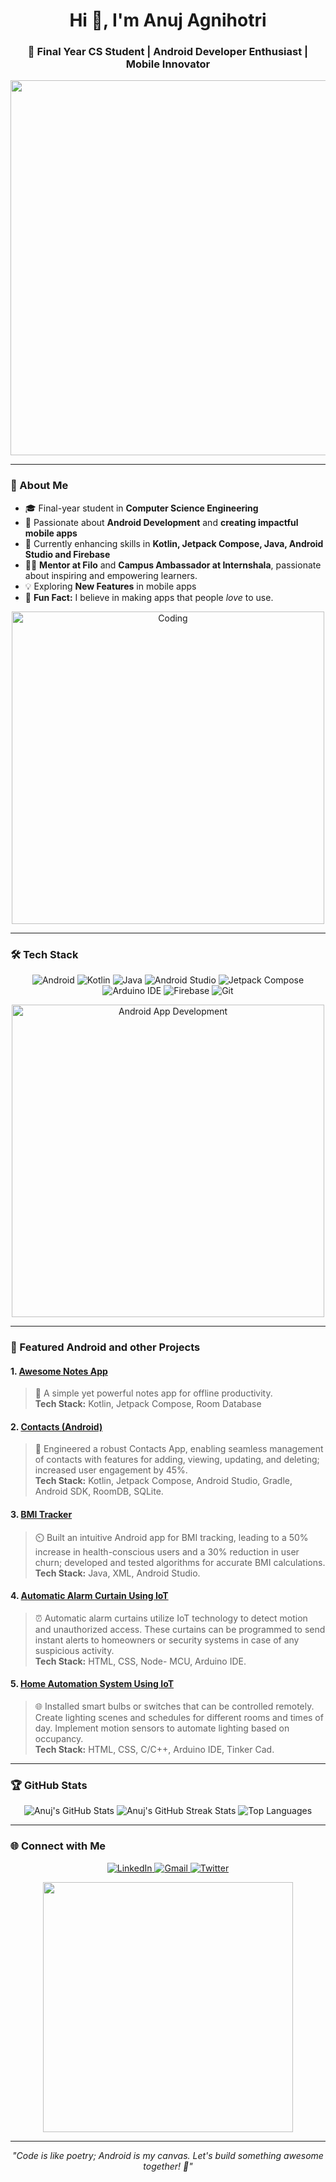 <h1 align="center">Hi 👋, I'm Anuj Agnihotri  </h1>
<h3 align="center">🚀 Final Year CS Student | Android Developer Enthusiast | Mobile Innovator</h3>



<p align="center">
  <img src="https://cdn.dribbble.com/users/3164336/screenshots/10777934/media/a43ba34be991695b2ac0e4475d913d17.gif" width="600" />
</p>

---

### 🌟 About Me

- 🎓 Final-year student in **Computer Science Engineering**  
- 📱 Passionate about **Android Development** and **creating impactful mobile apps** 
- 🌱 Currently enhancing skills in **Kotlin, Jetpack Compose, Java, Android Studio and Firebase**  
- 🧑‍🏫 **Mentor at Filo** and **Campus Ambassador at Internshala**, passionate about inspiring and empowering learners.  
- 💡 Exploring **New Features** in mobile apps  
- 🌟 **Fun Fact:** I believe in making apps that people *love* to use. 

<p align="center">
  <img src="https://media.giphy.com/media/dWesBcTLavkZuG35MI/giphy.gif" alt="Coding" width="500" />
</p>

---

### 🛠️ Tech Stack

<p align="center">
  <img src="https://img.shields.io/badge/Android-3DDC84?style=for-the-badge&logo=android&logoColor=white" alt="Android" />
  <img src="https://img.shields.io/badge/Kotlin-0095D5?style=for-the-badge&logo=kotlin&logoColor=white" alt="Kotlin" />
  <img src="https://img.shields.io/badge/Java-ED8B00?style=for-the-badge&logo=java&logoColor=white" alt="Java" />
  <img src="https://img.shields.io/badge/Android_Studio-3DDC84?style=for-the-badge&logo=android-studioColor=white" alt="Android Studio" />
  <img src="https://img.shields.io/badge/Jetpack_Compose-4285F4?style=for-the-badge&logo=android&logoColor=white" alt="Jetpack Compose" />
  <img src="https://img.shields.io/badge/Arduino-00979D?style=for-the-badge&logo=arduino&logoColor=white" alt="Arduino IDE" />
  <img src="https://img.shields.io/badge/Firebase-FFCA28?style=for-the-badge&logo=firebase&logoColor=black" alt="Firebase" />
  <img src="https://img.shields.io/badge/Git-F05032?style=for-the-badge&logo=git&logoColor=white" alt="Git" />
</p>



<p align="center">
  <img src="https://media.giphy.com/media/SWoSkN6DxTszqIKEqv/giphy.gif" alt="Android App Development" width="500" />
</p>

---

### 📱 Featured Android and other Projects

#### 1. **[Awesome Notes App](#)**  
> 📝 A simple yet powerful notes app for offline productivity.  
> **Tech Stack:** Kotlin, Jetpack Compose, Room Database  

#### 2. **[Contacts (Android)](#)**  
> 👤 Engineered a robust Contacts App, enabling seamless management of contacts with features for adding, viewing, updating, and deleting; increased user engagement by 45%.  
> **Tech Stack:** Kotlin, Jetpack Compose, Android Studio, Gradle, Android SDK, RoomDB, SQLite.

#### 3. **[BMI Tracker](#)**  
> ⏲️ Built an intuitive Android app for BMI tracking, leading to a 50% increase in health-conscious users and a 30% reduction in user churn; developed and tested algorithms for accurate BMI calculations.  
> **Tech Stack:** Java, XML, Android Studio.

#### 4. **[ Automatic Alarm Curtain Using IoT](#)**  
> ⏰ Automatic alarm curtains utilize IoT technology to detect motion and unauthorized access. These curtains can be programmed to send instant alerts to homeowners or security systems in case of any 
suspicious activity.  
> **Tech Stack:** HTML, CSS, Node- MCU, Arduino IDE.

#### 5. **[ Home Automation System Using IoT](#)**  
> 🌐 Installed smart bulbs or switches that can be controlled remotely. Create lighting scenes and schedules for different rooms and times of day. Implement motion sensors to automate lighting based on occupancy.  
> **Tech Stack:** HTML, CSS, C/C++, Arduino IDE, Tinker Cad.
---

### 🏆 GitHub Stats

<p align="center">
  <img src="https://github-readme-stats.vercel.app/api?username=AnujAgnihotri&show_icons=true&theme=tokyonight" alt="Anuj's GitHub Stats" />
  <img src="https://github-readme-streak-stats.herokuapp.com/?user=AnujAgnihotri&theme=tokyonight" alt="Anuj's GitHub Streak Stats" />
  <img src="https://github-readme-stats.vercel.app/api/top-langs/?username=AnujAgnihotri&layout=compact&theme=tokyonight" alt="Top Languages" />
</p>

---

### 🌐 Connect with Me

<p align="center">
  <a href="https://www.linkedin.com/in/-anuj" target="_blank">
    <img src="https://img.shields.io/badge/LinkedIn-0A66C2?style=for-the-badge&logo=linkedin&logoColor=white" alt="LinkedIn" />
  </a>
  <a href="mailto:anujagni2001@gmail.com">
    <img src="https://img.shields.io/badge/Gmail-D14836?style=for-the-badge&logo=gmail&logoColor=white" alt="Gmail" />
  </a>
  <a href="https://twitter.com/Anuj_Agnihotri" target="_blank">
    <img src="https://img.shields.io/badge/Twitter-1DA1F2?style=for-the-badge&logo=twitter&logoColor=white" alt="Twitter" />
  </a>
</p>

<p align="center">
  <img src="https://media.tenor.com/arL-Och6Y7sAAAAM/connecting-loading.gif" width="400" />
</p>

---

<p align="center">
  <i>"Code is like poetry; Android is my canvas. Let's build something awesome together! 💚"</i>
</p>
